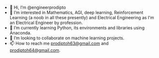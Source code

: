 - 👋 Hi, I’m @engineerprodipto
- 👀 I’m interested in Mathematics, AGI, deep learning, Reinforcement Learning (a noob in all these presently) and Electrical Engineering as I'm an Electrical Engineer by profession. 
- 🌱 I’m currently learning Python, its environments and libraries using Anaconda.
- 💞️ I’m looking to collaborate on machine learning projects.
- 📫 How to reach me prodiptoh63@gmail.com and prodiptoh64@gmail.com.
